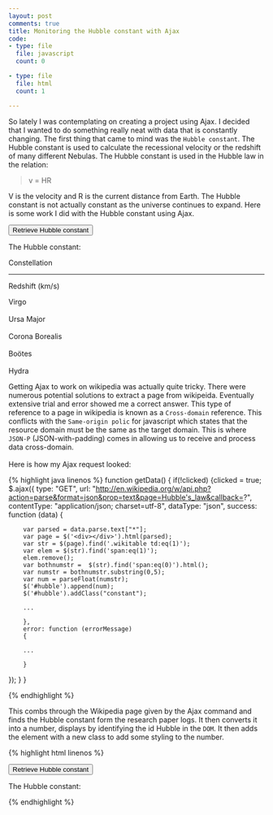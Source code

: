 ```yaml
---
layout: post
comments: true
title: Monitoring the Hubble constant with Ajax 
code:
- type: file
  file: javascript
  count: 0

- type: file
  file: html
  count: 1

---
```

So lately I was contemplating on creating a project using Ajax. I decided that
I wanted to do something really neat with data that is constantly changing. The first thing that came to mind was the `Hubble constant`. The Hubble constant is used to calculate the recessional velocity or the redshift of many different Nebulas. The Hubble constant is used in the Hubble law in the relation:
<blockquote>
v = HR
</blockquote>
V is the velocity and R is the current distance from Earth. The Hubble constant is not actually constant as the universe continues to
expand. Here is some work I did with the Hubble constant using Ajax.

<p><button onclick="getData()" class="btn">
Retrieve Hubble constant</button></p> 



<p>The Hubble constant:&nbsp;<span id="hubble"></span></p>
<div class="hubblechart">
<p class="head1"> Constellation <hr></p> <p class ="head2"> Redshift (km/s)</p>
<p class="galaxy">
Virgo<br><br> Ursa Major <br><br> Corona Borealis <br><br> Boötes<br><br>Hydra

</p>
<p class="hubblediv"><span class="Hubble"></span></p>

</div>


<script type="text/javascript">

//$(document).ready(function(){
var clicked = false;
function getData() {
if(!clicked)
{  clicked = true;
    $.ajax({
        type: "GET",
        url: "http://en.wikipedia.org/w/api.php?action=parse&format=json&prop=text&page=Hubble's_law&callback=?",
        //contentType: "application/json; charset=utf-8",
		dataType: "json",
        success: function (data) {
            
			var parsed = data.parse.text["*"];
            var page = $('<div></div>').html(parsed);
        	var str = $(page).find('.wikitable td:eq(1)');
			var elem = $(str).find('span:eq(1)');
			elem.remove();
			var bothnumstr =  $(str).find('span:eq(0)').html();
			var numstr = bothnumstr.substring(0,5);
			var num = parseFloat(numstr);
			$('#hubble').append(num);
			$('#hubble').addClass("constant")
            var distance = ["23.92638037","306.7484663","429.4478528","766.8711656","1226.993865"];

			for(i=0; i< distance.length; i++)
			{

				var dist = parseFloat(distance[i])*num;
				var pelem = document.createElement("p");
				var txtelem = document.createTextNode(dist);
				console.log(txtelem);
				var insert = $('<p class = "result"></p>').append(txtelem);
				console.log(insert);
				$('.Hubble').append(txtelem);
	      		$('.Hubble').append('<br>');
        		$('.Hubble').append('<br>');





			}
				
	   }
        
    });

}	
}	








</script>

Getting Ajax to work on wikipedia was actually quite tricky. There were
numerous potential solutions to extract a page from wikipeida. Eventually
extensive trial and error showed me a correct answer. This type of reference to
a page in wikipedia is known as a `Cross-domain` reference. This conflicts with
the `Same-origin polic` for javascript which states that the resource domain
must be the same as the target domain. This is where `JSON-P`
(JSON-with-padding) comes in allowing us to receive and process data
cross-domain. 
<br>
<br>
Here is how my Ajax request looked:

{% highlight java linenos %}
function getData() {
  if(!clicked)
  {clicked = true;
  $.ajax({
        type: "GET",
        url: "http://en.wikipedia.org/w/api.php?action=parse&format=json&prop=text&page=Hubble's_law&callback=?",
        contentType: "application/json; charset=utf-8",
        dataType: "json",
        success: function (data) 
		{

		var parsed = data.parse.text["*"];
		var page = $('<div></div>').html(parsed);
		var str = $(page).find('.wikitable td:eq(1)');
		var elem = $(str).find('span:eq(1)');
		elem.remove();
		var bothnumstr =  $(str).find('span:eq(0)').html();
		var numstr = bothnumstr.substring(0,5);
		var num = parseFloat(numstr);
		$('#hubble').append(num);
		$('#hubble').addClass("constant");

		...

		},
		error: function (errorMessage) 
		{
        
		...

		}

  });
  }
} 

{% endhighlight %}

This combs through the Wikipedia page given by the Ajax command and finds the
Hubble constant form the research paper logs. It then converts it into a
number, displays by identifying the id  Hubble in the `DOM`. It then adds the
element with a new class to add some styling to the number.

{% highlight html linenos %}
<p><button onclick="getData()" class="btn">
Retrieve Hubble constant</button></p> 

<p>The Hubble constant:&nbsp;<span id="hubble"></span></p>

{% endhighlight %}



